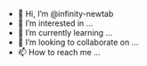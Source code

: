 - 👋 Hi, I’m @infinity-newtab
- 👀 I’m interested in ...
- 🌱 I’m currently learning ...
- 💞️ I’m looking to collaborate on ...
- 📫 How to reach me ...

<!---
infinity-newtab/infinity-newtab is a ✨ special ✨ repository because its `README.md` (this file) appears on your GitHub profile.
You can click the Preview link to take a look at your changes.
--->
